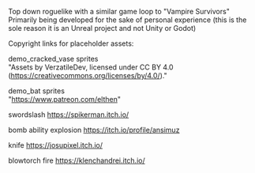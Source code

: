 Top down roguelike with a similar game loop to "Vampire Survivors" 
Primarily being developed for the sake of personal experience (this is the sole reason it is an Unreal project and not Unity or Godot)

Copyright links for placeholder assets:

demo_cracked_vase sprites  
"Assets by VerzatileDev, licensed under CC BY 4.0 (https://creativecommons.org/licenses/by/4.0/)."

demo_bat sprites  
"https://www.patreon.com/elthen"

swordslash
https://spikerman.itch.io/

bomb ability explosion
https://itch.io/profile/ansimuz

knife
https://josupixel.itch.io/

blowtorch fire
https://klenchandrei.itch.io/